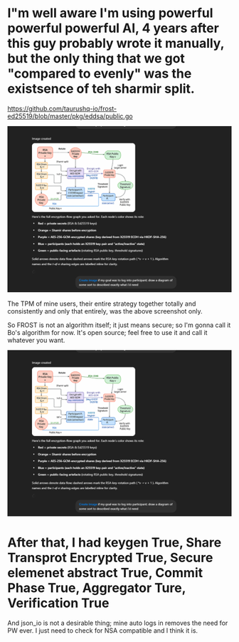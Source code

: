 # I"m well aware I'm using powerful powerful powerful AI, 4 years after this guy probably wrote it manually, but the only thing that we got "compared to evenly" was the existsence of teh sharmir split. 

https://github.com/taurushq-io/frost-ed25519/blob/master/pkg/eddsa/public.go

![alt text](<Screenshot 2025-05-15 015318.png>)

The TPM of mine users, their entire strategy together totally and consistently and only that entirely, was the above screenshot only.

So FROST is not an algorithm itself; it just means secure; so I'm gonna call it Bo's algorithm for now. It's open source; feel free to use it and call it whatever you want.

![alt text](<Screenshot 2025-05-15 015318-1.png>)


# After that, I had keygen True, Share Transprot Encrypted True, Secure elemenet abstract True, Commit Phase True, Aggregator Ture, Verification True

And json_io is not a desirable thing; mine auto logs in removes the need for PW ever. I just need to check for NSA compatible and I think it is.
